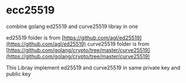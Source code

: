 # ecc25519
combine golang ed25519 and curve25519 libray in one 

ed25519 folder is from [https://github.com/agl/ed25519](https://github.com/agl/ed25519)
curve25519 folder is from [https://github.com/golang/crypto/tree/master/curve25519](https://github.com/golang/crypto/tree/master/curve25519)

This Libray implement ed25519 and curve25519 in same private key and public key

